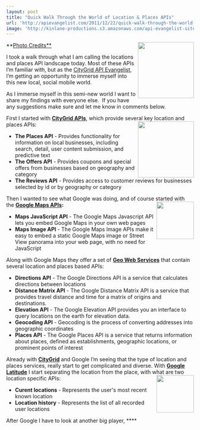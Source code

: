 ```yaml
---
layout: post
title: "Quick Walk Through the World of Location & Places APIs"
url: 'http://apievangelist.com/2011/12/22/quick-walk-through-the-world-of-location-&-places-apis/'
image: 'http://kinlane-productions.s3.amazonaws.com/api-evangelist-site/blog/local-search-map-pin.png'
---
```


[<img src="http://kinlane-productions.s3.amazonaws.com/hyp3rl0cal/local-search-map-pin.png" alt="" width="150" align="right" />][1]

**[Photo Credits**][1]

I took a walk through what I am calling the locations and places API landscape today. Most of these APIs I’m familiar with, but as the [CityGrid API Evangelist][2], I’m getting an opportunity to immerse myself into this new local, social mobile world.

As I immerse myself in this semi-new world I want to share my findings with everyone else.  If you have any suggestions make sure and let me know in comments below.

First I started with **[CityGrid APIs][3]**, which provide several key location and places APIs:
[<img src="http://kinlane-productions.s3.amazonaws.com/citygrid/citygrid_logo_200.png" alt="" width="150" align="right" />][4]

  * **The Places API** - Provides functionality for information on local businesses, including search, detail, user content submission, and predictive text
  * **The Offers API** - Provides coupons and special offers from businesses based on geography and category
  * **The Reviews API** - Provides access to customer reviews for businesses selected by id or by geography or category

Then I wanted to see what Google was doing, and of course started with the **[Google Maps APIs][5]:**
[<img src="http://kinlane-productions.s3.amazonaws.com/google/Google-Maps-Logo.jpg" alt="" width="100" align="right" />][6]

  * **Maps JavaScript API** - The Google Maps Javascript API lets you embed Google Maps in your own web pages
  * **Maps Image API** - The Google Maps Image APIs make it easy to embed a static Google Maps image or Street View panorama into your web page, with no need for JavaScript

Along with Google Maps they offer a set of **[Geo Web Services][7]** that contain several location and places based APIs:

  * **Directions API** - The Google Directions API is a service that calculates directions between locations
  * **Distance Matrix API** - The Google Distance Matrix API is a service that provides travel distance and time for a matrix of origins and destinations.
  * **Elevation API** - The Google Elevation API provides you an interface to query locations on the earth for elevation data.
  * **Geocoding API** - Geocoding is the process of converting addresses into geographic coordinates
  * **Places API** - The Google Places API is a service that returns information about places, defined as establishments, geographic locations, or prominent points of interest

Already with **[CityGrid][8]** and Google I’m seeing that the type of location and places services, really start to get complicated and diverse. With **[Google Latitude][9]** I start separating the location from the place, with what are two location specific APIs:[<img src="http://kinlane-productions.s3.amazonaws.com/google/google_latitude_icon.jpeg" alt="" width="100" align="right" />][9]

  * **Curent locations** - Represents the user's most recent known location
  * **Location history** - Represents the list of all recorded user locations

After Google I have to look at another big player, ****

   [1]: http://www.designdelux.com/
   [2]: http://www.citygridmedia.com/developer/blog/citygrid-api-evangelist/ (CityGrid API Evangelist)
   [3]: http://developer.citygridmedia.com/ (CityGrid APIs)
   [4]: http://developer.citygridmedia.com/
   [5]: http://code.google.com/apis/maps/index.html (Google Maps API)
   [6]: http://code.google.com/apis/maps/
   [7]: http://code.google.com/apis/maps/documentation/geocoding/ (Geo Web Services)
   [8]: http://www.citygrid.com/ (CityGrid)
   [9]: http://code.google.com/apis/latitude/
